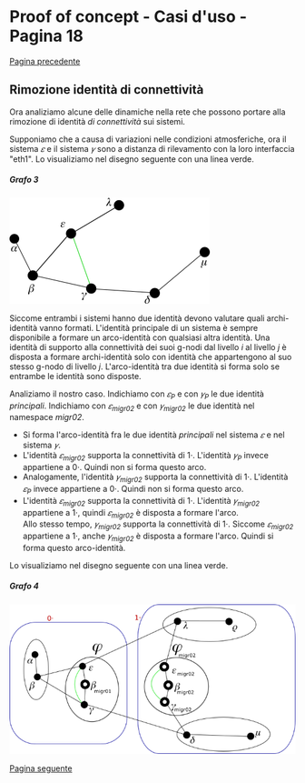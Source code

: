 # Proof of concept - Casi d'uso - Pagina 18

[Pagina precedente](UseCases17.md)

## Rimozione identità di connettività

Ora analiziamo alcune delle dinamiche nella rete che possono portare alla rimozione di identità *di connettività* sui sistemi.

Supponiamo che a causa di variazioni nelle condizioni atmosferiche, ora il sistema *𝜀* e il sistema *𝛾* sono a distanza di
rilevamento con la loro interfaccia "eth1". Lo visualiziamo nel disegno seguente con una linea verde.

##### <a name="grafo_3"></a>Grafo 3

![missing image](img/grafo3.png "grafo 3")

Siccome entrambi i sistemi hanno due identità devono valutare quali archi-identità vanno formati. L'identità principale di un
sistema è sempre disponibile a formare un arco-identità con qualsiasi altra identità. Una identità di supporto alla connettività
dei suoi g-nodi dal livello *i* al livello *j* è disposta a formare archi-identità solo con identità che appartengono al suo
stesso g-nodo di livello *j*. L'arco-identità tra due identità si forma solo se entrambe le identità sono disposte.

Analiziamo il nostro caso. Indichiamo con *𝜀<sub>P</sub>* e con *𝛾<sub>P</sub>* le due identità *principali*. Indichiamo con
*𝜀<sub>migr02</sub>* e con *𝛾<sub>migr02</sub>* le due identità nel namespace *migr02*.

*   Si forma l'arco-identità fra le due identità *principali* nel sistema *𝜀* e nel sistema *𝛾*.
*   L'identità *𝜀<sub>migr02</sub>* supporta la connettività di 1·. L'identità *𝛾<sub>P</sub>* invece
    appartiene a 0·. Quindi non si forma questo arco.
*   Analogamente, l'identità *𝛾<sub>migr02</sub>* supporta la connettività di 1·. L'identità *𝜀<sub>P</sub>*
    invece appartiene a 0·. Quindi non si forma questo arco.
*   L'identità *𝜀<sub>migr02</sub>* supporta la connettività di 1·. L'identità *𝛾<sub>migr02</sub>* appartiene a 1·,
    quindi *𝜀<sub>migr02</sub>* è disposta a formare l'arco.  
    Allo stesso tempo, *𝛾<sub>migr02</sub>* supporta la connettività di 1·. Siccome *𝜀<sub>migr02</sub>* appartiene a 1·,
    anche *𝛾<sub>migr02</sub>* è disposta a formare l'arco. Quindi si forma questo arco-identità.

Lo visualiziamo nel disegno seguente con una linea verde.

##### <a name="grafo_4"></a>Grafo 4

![missing image](img/grafo4.png "grafo 4")

[Pagina seguente](UseCases19.md)
